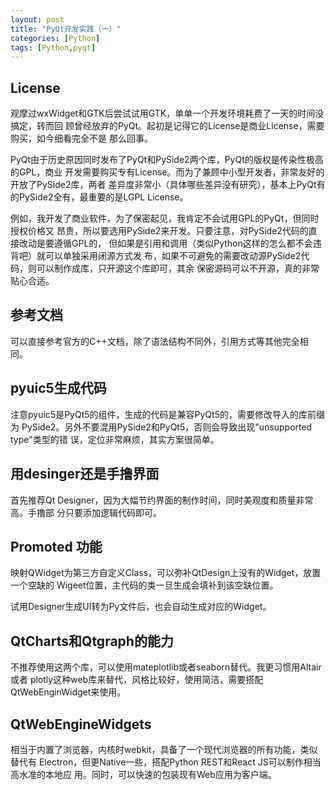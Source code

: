 ```yaml
---
layout: post
title: "PyQt开发实践（一）"
categories: [Python]
tags: [Python,pyqt]
---
```


## License
观摩过wxWidget和GTK后尝试试用GTK，单单一个开发环境耗费了一天的时间没搞定，转而回
顾曾经放弃的PyQt。起初是记得它的License是商业License，需要购买，如今细看完全不是
那么回事。

PyQt由于历史原因同时发布了PyQt和PySide2两个库，PyQt的版权是传染性极高的GPL，商业
开发需要购买专有License。而为了兼顾中小型开发者，非常友好的开放了PySide2库，两者
差异度非常小（具体哪些差异没有研究），基本上PyQt有的PySide2全有，最重要的是LGPL
License。

例如，我开发了商业软件，为了保密起见，我肯定不会试用GPL的PyQt，但同时授权价格又
昂贵，所以要选用PySide2来开发。只要注意，对PySide2代码的直接改动是要遵循GPL的，
但如果是引用和调用（类似Python这样的怎么都不会违背吧）就可以单独采用闭源方式发
布，如果不可避免的需要改动源PySide2代码，则可以制作成库，只开源这个库即可，其余
保密源码可以不开源，真的非常贴心合适。

## 参考文档
可以直接参考官方的C++文档，除了语法结构不同外，引用方式等其他完全相同。

## pyuic5生成代码
注意pyuic5是PyQt5的组件，生成的代码是兼容PyQt5的，需要修改导入的库前缀为
PySide2。另外不要混用PySide2和PyQt5，否则会导致出现"unsupported type"类型的错
误，定位非常麻烦，其实方案很简单。

## 用desinger还是手撸界面
首先推荐Qt Designer，因为大幅节约界面的制作时间，同时美观度和质量非常高。手撸部
分只要添加逻辑代码即可。

## Promoted 功能
映射QWidget为第三方自定义Class，可以弥补QtDesign上没有的Widget，放置一个空缺的
Wigeet位置，主代码的类一旦生成会填补到该空缺位置。

试用Designer生成UI转为Py文件后，也会自动生成对应的Widget。

## QtCharts和Qtgraph的能力
不推荐使用这两个库，可以使用mateplotlib或者seaborn替代。我更习惯用Altair或者
plotly这种web库来替代，风格比较好，使用简洁，需要搭配QtWebEnginWidget来使用。

## QtWebEngineWidgets
相当于内置了浏览器，内核时webkit，具备了一个现代浏览器的所有功能，类似替代有
Electron，但更Native一些，搭配Python REST和React JS可以制作相当高水准的本地应
用。同时，可以快速的包装现有Web应用为客户端。
